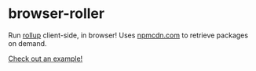 # browser-roller

Run [rollup](http://rollupjs.org/) client-side, in browser! Uses [npmcdn.com](https://npmcdn.com) to retrieve packages on demand.

[Check out an example!](https://tungs.github.io/browser-roller/browserRoller.html#%7B%22mainjs%22%3A%22export%20%7B%20selection%2C%20select%20%7D%20from%20%5C%22d3-selection%5C%22%3B%5Cnexport%20%7B%20transition%20%7D%20from%20%5C%22d3-transition%5C%22%3B%5Cn%22%2C%22preferredVersions%22%3A%22%7B%5Cn%20%20%20%20%5C%22d3-selection%5C%22%3A%5C%22latest%5C%22%2C%5Cn%20%20%20%20%5C%22d3-transition%5C%22%3A%5C%22latest%5C%22%5Cn}%22%2C%22otherOptions%22%3A%22%7B%5Cn%7D%22%2C%22moduleName%22%3A%22d3%22%2C%22exportType%22%3A%22umd%22%7D)
